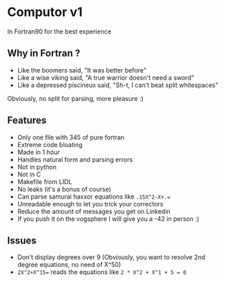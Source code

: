 # Computor v1

In Fortran90 for the best experience

## Why in Fortran ?
- Like the boomers said, "It was better before"
- Like a wise viking said, "A true warrior doesn't need a sword"
- Like a depressed piscineux said, "Sh-t, I can't beat split whitespaces"

Obviously, no split for parsing, more pleasure :)

## Features
- Only one file with 345 of pure fortran
- Extreme code bloating
- Made in 1 hour
- Handles natural form and parsing errors
- Not in python
- Not in C
- Makefile from LIDL
- No leaks (it's a bonus of course)
- Can parse samurai haxxor equations like `.15X^2-X+.=`
- Unreadable enough to let you trick your correctors
- Reduce the amount of messages you get on Linkedin
- If you push it on the vogsphere I will give you a -42 in person :)

## Issues
- Don't display degrees over 9 (Obviously, you want to resolve 2nd degree equations, no need of X^50)
- `2X^2+X^15=` reads the equations like `2 * X^2 + X^1 + 5 = 0`